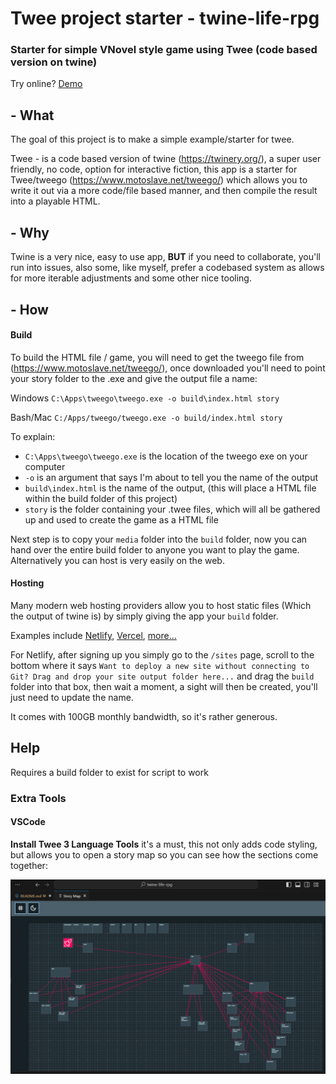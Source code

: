 # Twee project starter  -  twine-life-rpg

### Starter for simple VNovel style game using Twee (code based version on twine)

Try online? [Demo](https://twee-starter.aronedwards.co.uk/)

## - What

The goal of this project is to make a simple example/starter for twee.

Twee - is a code based version of twine (https://twinery.org/), a super user friendly, no code, option for interactive fiction, this app is a starter for Twee/tweego (https://www.motoslave.net/tweego/) which allows you to write it out via a more code/file based manner, and then compile the result into a playable HTML.


## - Why

Twine is a very nice, easy to use app, **BUT** if you need to collaborate, you'll run into issues, also some, like myself, prefer a codebased system as allows for more iterable adjustments and some other nice tooling.

## - How

#### Build

To  build the HTML file / game, you will need to get the tweego file from (https://www.motoslave.net/tweego/), once downloaded you'll need to point your story folder to the .exe and give the output file a name:

Windows
`C:\Apps\tweego\tweego.exe -o build\index.html story`

Bash/Mac
`C:/Apps/tweego/tweego.exe -o build/index.html story`

To explain:

- `C:\Apps\tweego\tweego.exe` is the location of the tweego exe on your computer
- `-o` is an argument that says I'm about to tell you the name of the output
- `build\index.html` is the name of the output, (this will place a HTML file within the build folder of this project)
- `story` is the folder containing your .twee files, which will all be gathered up and used to create the game as a HTML file

Next step is to copy your `media` folder into the `build` folder, now you can hand over the entire build folder to anyone you want to play the game. Alternatively you can host is very easily on the web.


#### Hosting

Many modern web hosting providers allow you to host static files (Which the output of twine is) by simply giving the app your `build` folder.

Examples include [Netlify](https://www.netlify.com/), [Vercel](https://vercel.com/), [more...](https://www.pluralsight.com/blog/software-development/where-to-host-your-jamstack-site)

For Netlify, after signing up you simply go to the `/sites` page, scroll to the bottom where it says `Want to deploy a new site without connecting to Git? Drag and drop your site output folder here...` and drag the `build` folder into that box, then wait a moment, a sight will then be created, you'll just need to update the name.

It comes with 100GB monthly bandwidth, so it's rather generous.

## Help

Requires a build folder to exist for script to work


### Extra Tools

#### VSCode

**Install Twee 3 Language Tools** it's a must, this not only adds code styling, but allows you to open a story map so you can see how the sections come together:

![Story Map](twee-map-example.PNG)